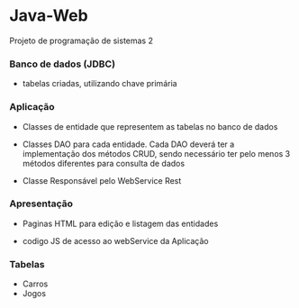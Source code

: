 # Java-Web
Projeto de programação de sistemas 2

### Banco de dados (JDBC)
  - tabelas criadas, utilizando chave primária

### Aplicação
  - Classes de entidade que representem as tabelas no banco de dados
  
  - Classes DAO para cada entidade. Cada DAO deverá ter a implementação dos métodos CRUD, sendo necessário ter pelo menos 3 métodos diferentes para consulta de dados
  
  - Classe Responsável pelo WebService Rest

### Apresentação

  - Paginas HTML para edição e listagem das entidades

  - codigo JS de acesso ao webService da Aplicação

### Tabelas
  - Carros
  - Jogos
